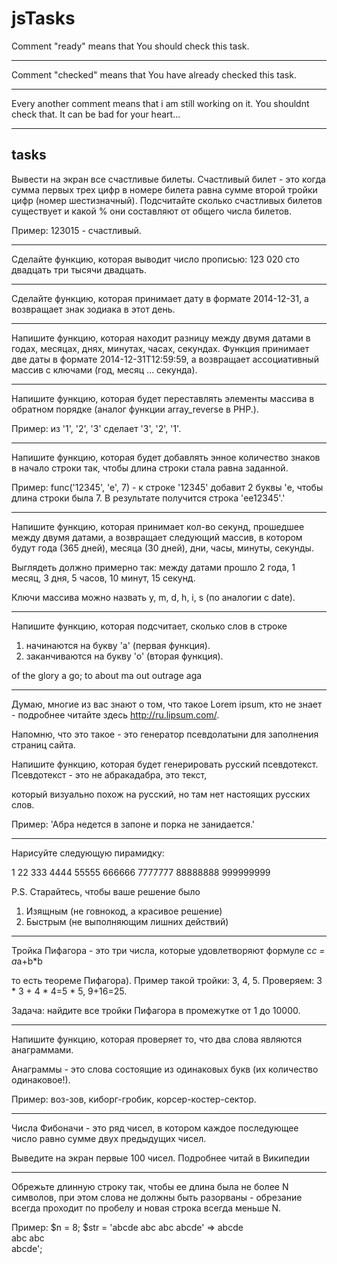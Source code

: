 # jsTasks
Comment "ready" means that You should check this task.
***
Comment "checked" means that You have already checked this task.
***
Every another comment means that i am still working on it. You shouldnt check that. It can be bad for your heart...
***
tasks
---
Вывести на экран все счастливые билеты. Счастливый билет - это когда сумма первых трех цифр в номере билета равна сумме второй тройки цифр (номер шестизначный). Подсчитайте сколько счастливых билетов существует и какой % они составляют от общего числа билетов.

Пример: 123015 - счастливый.

-------------------------------

Сделайте функцию, которая выводит число прописью: 
123 020 сто двадцать три тысячи двадцать.

-------------------------------

Сделайте функцию, которая принимает дату в формате 2014-12-31, а возвращает знак зодиака в этот день.

-------------------------------

Напишите функцию, которая находит разницу между двумя датами в годах, месяцах, днях, минутах, часах, секундах.
Функция принимает две даты в формате 2014-12-31T12:59:59, а возвращает ассоциативный массив с ключами (год, месяц ... секунда).

-------------------------------


Напишите функцию, которая будет переставлять элементы массива в обратном порядке (аналог функции array_reverse в PHP.).


Пример: из '1', '2', '3' сделает '3', '2', '1'.

-------------------------------


Напишите функцию, которая будет добавлять энное количество знаков в начало строки так, чтобы длина строки стала равна заданной.

Пример: func('12345', 'e', 7) - к строке '12345' добавит 2 буквы 'e, чтобы длина строки была 7. В результате получится строка 'ee12345'.'



-------------------------------


Напишите функцию, которая принимает кол-во секунд, прошедшее между двумя датами, а возвращает следующий массив, в котором будут года (365 дней), месяца (30 дней), дни, часы, минуты, секунды.

Выглядеть должно примерно так: между датами прошло 2 года, 1 месяц, 3 дня, 5 часов, 10 минут, 15 секунд.

Ключи массива можно назвать y, m, d, h, i, s (по аналогии с date).


-------------------------------


Напишите функцию, которая подсчитает, сколько слов в строке
1. начинаются на букву 'a' (первая функция).
2. заканчиваются на букву 'о' (вторая функция).


of the glory а go; to about ma out outrage aga


-------------------------------


Думаю, многие из вас знают о том, что такое Lorem ipsum, кто не знает - подробнее читайте здесь http://ru.lipsum.com/.

Напомню, что это такое - это генератор псевдолатыни для заполнения страниц сайта.

Напишите функцию, которая будет генерировать русский псевдотекст. Псевдотекст - это не абракадабра, это текст, 

который визуально похож на русский, но там нет настоящих русских слов.

Пример: 'Абра недется в запоне и порка не занидается.'


-------------------------------




Нарисуйте следующую пирамидку:

1
22
333
4444
55555
666666
7777777
88888888
999999999

P.S. Старайтесь, чтобы ваше решение было
1. Изящным (не говнокод, а красивое решение)
2. Быстрым (не выполняющим лишних действий)

-------------------------------



Тройка Пифагора - это три числа, которые удовлетворяют формуле c*c = a*a+b*b 

то есть теореме Пифагора). Пример такой тройки: 3, 4, 5. Проверяем: 3 * 3 + 4 * 4=5 * 5, 9+16=25.

Задача: найдите все тройки Пифагора в промежутке от 1 до 10000.


-------------------------------


Напишите функцию, которая проверяет то, что два слова являются анаграммами.

Анаграммы - это слова состоящие из одинаковых букв (их количество одинаковое!).

Пример: воз-зов, киборг-гробик, корсер-костер-сектор.


-------------------------------


Числа Фибоначи - это ряд чисел, в котором каждое последующее число равно сумме двух предыдущих чисел.

Выведите на экран первые 100 чисел.
Подробнее читай в Википедии


-------------------------------


Обрежьте длинную строку так, чтобы ее длина была не более N символов, 
при этом слова не должны быть разорваны - обрезание всегда проходит 
по пробелу и новая строка всегда меньше N.

Пример: $n = 8; $str = 'abcde abc abc abcde' =>
abcde <br>abc abc <br>abcde';
